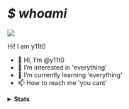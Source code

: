 <h1><i>$ whoami</i></h1>
<a href="https://www.youtube.com/watch?v=dQw4w9WgXcQ" target="_blank"><img src="https://img.shields.io/badge/sa-as-8A2BE2"/></a>
<p>Hi! I am <span>y11t0<span><p>

- 👋 Hi, I’m @y11t0
- 👀 I’m interested in 'everything'
- 🌱 I’m currently learning 'everything'
- 📫 How to reach me 'you cant'

<details>
    <summary><strong>Stats</strong></summary>
    <img alt="y11t0's Github Stats"  src="https://github-readme-stats.vercel.app/api?username=y11t0&show_icons=true&theme=transparent&count_private=true&hide_border=true"></center>
    <img alt="y11t0's GitHub Streak" src="https://github-readme-streak-stats.herokuapp.com/?user=y11t0&theme=transparent&hide_border=true">
    <img alt="y11t0's GitHub Streak" src="https://github-readme-stats.vercel.app/api/top-langs/?username=y11t0&theme=transparent">
</details>